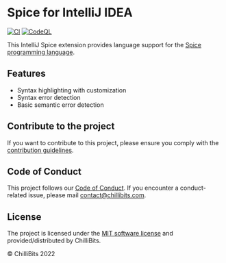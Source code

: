 # Spice for IntelliJ IDEA
[![CI](https://github.com/spicelang/intellij-spice/actions/workflows/ci.yml/badge.svg)](https://github.com/spicelang/intellij-spice/actions/workflows/ci.yml)
[![CodeQL](https://github.com/spicelang/intellij-spice/actions/workflows/codeql-analysis.yml/badge.svg)](https://github.com/spicelang/intellij-spice/actions/workflows/codeql-analysis.yml)

This IntelliJ Spice extension provides language support for the [Spice programming language](https://www.spicelang.com).

## Features
- Syntax highlighting with customization
- Syntax error detection
- Basic semantic error detection

## Contribute to the project
If you want to contribute to this project, please ensure you comply with the [contribution guidelines](https://github.com/spicelang/intellij-spice/blob/main/CONTRIBUTING.md).

## Code of Conduct
This project follows our [Code of Conduct](https://github.com/spicelang/intellij-spice/blob/main/CODE_OF_CONDUCT.md). If you encounter a conduct-related issue, please mail [contact@chillibits.com](mailto:contact@chillibits.com).

## License
The project is licensed under the [MIT software license](https://github.com/spicelang/intellij-spice/blob/main/LICENSE) and provided/distributed by ChilliBits.

© ChilliBits 2022